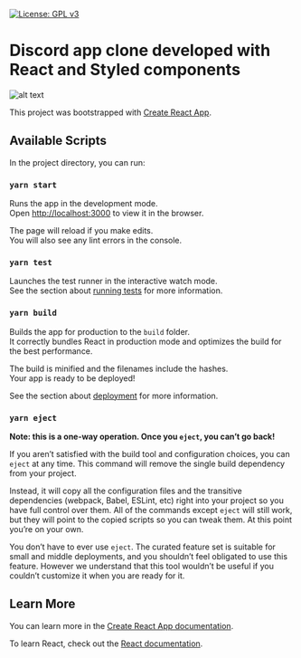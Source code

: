 [![License: GPL v3](https://img.shields.io/badge/License-GPLv3-blue.svg)](https://www.gnu.org/licenses/gpl-3.0)

# Discord app clone developed with React and Styled components

![alt text](https://lh3.googleusercontent.com/DEQe7xtV_kmmb447amx4vrcl7JHrCgK5X-zkHdXzpoV9Ky512ZiJwdpbywRRvHJ69Wc28MtuxTD_B6b_HB-SiRtXXCH8d3Qc2WoULfu7JWZZFhi1Gid4DL_ZImTpEu92LoFpZgF6r1xDa0WjkEZFbDbCWQ4JRYUbGhXJS1UhWh2cjU2owbADU5XRACT43GxVrI8lp4cy9hcqPHSSUdgJwF6dARbCa47mECUGzZJzZiAZOhjtmgjJXcqrQm8JF7RHvRkLnFr3oZhIS0tPu9EVtwk8PEghsWeIMk2E3XE2amfk9IoUsHzL-kzvWZkMlNqFob0a_Vmne7T7p8tTBnhQhaeyS63ARI4DY0tcLEChAL2O024ONzqvPNoP22lQUEMgAqgcwwEsCDWdqGfDBla1uywkGzFabKxHRYpT9IH9zrfVDU8U1TP63WUoNQL1R3h_-29s7wYqYB9XhF9m6pMGI52U6ph7aSoTkZjBMX7ISJPdeUyWlav1r3wcq3ONachol6jtZ2TQtcA8EU00PA3sqiD95mAtL2OTar_W9c9pDAw7cfcltedIdUe9hXmQlkzUCzNIEPh7VS8Yl5Y_xPacpdE_ZtaIvb4ekFIaVHi4BjMJFOaEaXYfeRtX0BH4pjG2SAmI-TW3YthK1Y0BiCXJLBivj01OBbaKAPCTmFelXnC5q9V3xkNDi2NwwpekwGzJCVCqNXnFfXRxmyPcK8r1Xq5L=w1419-h664-no?authuser=0)

This project was bootstrapped with [Create React App](https://github.com/facebook/create-react-app).

## Available Scripts

In the project directory, you can run:

### `yarn start`

Runs the app in the development mode.\
Open [http://localhost:3000](http://localhost:3000) to view it in the browser.

The page will reload if you make edits.\
You will also see any lint errors in the console.

### `yarn test`

Launches the test runner in the interactive watch mode.\
See the section about [running tests](https://facebook.github.io/create-react-app/docs/running-tests) for more information.

### `yarn build`

Builds the app for production to the `build` folder.\
It correctly bundles React in production mode and optimizes the build for the best performance.

The build is minified and the filenames include the hashes.\
Your app is ready to be deployed!

See the section about [deployment](https://facebook.github.io/create-react-app/docs/deployment) for more information.

### `yarn eject`

**Note: this is a one-way operation. Once you `eject`, you can’t go back!**

If you aren’t satisfied with the build tool and configuration choices, you can `eject` at any time. This command will remove the single build dependency from your project.

Instead, it will copy all the configuration files and the transitive dependencies (webpack, Babel, ESLint, etc) right into your project so you have full control over them. All of the commands except `eject` will still work, but they will point to the copied scripts so you can tweak them. At this point you’re on your own.

You don’t have to ever use `eject`. The curated feature set is suitable for small and middle deployments, and you shouldn’t feel obligated to use this feature. However we understand that this tool wouldn’t be useful if you couldn’t customize it when you are ready for it.

## Learn More

You can learn more in the [Create React App documentation](https://facebook.github.io/create-react-app/docs/getting-started).

To learn React, check out the [React documentation](https://reactjs.org/).
